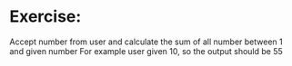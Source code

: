 # Exercise:

Accept number from user and calculate the sum of all number between 1 and given number
For example user given 10, so the output should be 55